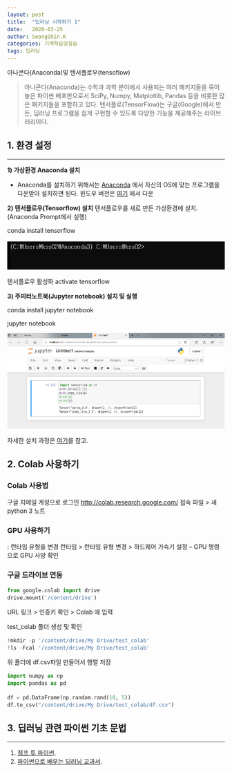 ```yaml
---
layout: post
title:  "딥러닝 시작하기 1"
date:   2020-03-25
author: SeongShin.K
categories: 기계학습및실습
tags: 딥러닝
---
```



아나콘다(Anaconda)및 텐서플로우(tensoflow) 


> 아나콘다(Anaconda)는 수학과 과학 분야에서 사용되는 여러 패키지들을 묶어 놓은 파이썬 배포판으로서 SciPy, Numpy, Matplotlib, Pandas 등을 비롯한 많은 패키지들을 포함하고 있다. 텐서플로(TensorFlow)는 구글(Google)에서 만든, 딥러닝 프로그램을 쉽게 구현할 수 있도록 다양한 기능을 제공해주는 라이브러리이다.

##  1. 환경 설정
---
<b>1) 가상환경 Anaconda 설치</b>

* Anaconda를 설치하기 위해서는 [Anaconda]( https://www.anaconda.com/) 에서 자신의 OS에 맞는 프로그램을 다운받아 설치하면 된다. 윈도우 버전은 [여기](https://repo.continuum.io/archive/Anaconda3-4.2.0-Windows-x86_64.exe) 에서 다운


<b>2) 텐서플로우(Tensorflow) 설치</b>
텐서플로우를 새로 만든 가상환경에 설치.(Anaconda Prompt에서 실행)

conda install tensorflow <br>  
<img src = "/assets/Tensorflow_install.gif" width="520"/>

텐서플로우 활성화
activate tensorflow

<b>3) 주피터노트북(Jupyter notebook) 설치 및 실행</b>

conda install jupyter notebook

jupyter notebook

<img src = "/assets/jupyter.png">

자세한 설치 과정은 [여기](https://tensorflow.blog/윈도우즈에-아나콘다-텐서플로우-설치하기/)를 참고.

## 2. Colab 사용하기

### Colab 사용법 

구글 지메일 계정으로 로그인
http://colab.research.google.com/ 접속
파일 > 새 python 3 노트 

### GPU 사용하기
: 런타임 유형을 변경
런타임 > 런타임 유형 변경 > 하드웨어 가속기 설정 – GPU 명령으로 GPU 사양 확인

### 구글 드라이브 연동
```python
from google.colab import drive
drive.mount('/content/drive')
``` 
URL 링크 > 인증키 확인 > Colab 에 입력

test_colab 폴더 생성 및 확인
```python
!mkdir -p '/content/drive/My Drive/test_colab'
!ls -Fcal '/content/drive/My Drive/test_colab'
``` 
위 폴더에 df.csv파일 만들어서 행렬 저장 
```python
import numpy as np
import pandas as pd

df = pd.DataFrame(np.random.rand(10, 5))
df.to_csv("/content/drive/My Drive/test_colab/df.csv")
``` 
## 3. 딥러닝 관련 파이썬 기초 문법
---
1. [점프 투 파이썬](https://wikidocs.net/4307).
2. [파이썬으로 배우는 딥러닝 교과서](http://www.hanbit.co.kr/lib/examFileDown.php?hed_idx=4496).

